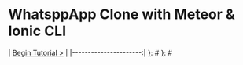 [{]: <region> (header)
# WhatsppApp Clone with Meteor & Ionic CLI
[}]: #
[{]: <region> (body)

[}]: #
[{]: <region> (footer)
[{]: <helper> (nav_step)
| [Begin Tutorial >](manuals/views/step1.md) |
|----------------------:|
[}]: #
[}]: #